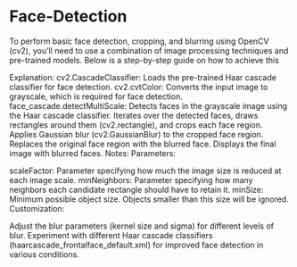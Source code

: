 # Face-Detection

To perform basic face detection, cropping, and blurring using OpenCV (cv2), you'll need to use a combination of image processing techniques and pre-trained models. Below is a step-by-step guide on how to achieve this

Explanation:
cv2.CascadeClassifier: Loads the pre-trained Haar cascade classifier for face detection.
cv2.cvtColor: Converts the input image to grayscale, which is required for face detection.
face_cascade.detectMultiScale: Detects faces in the grayscale image using the Haar cascade classifier.
Iterates over the detected faces, draws rectangles around them (cv2.rectangle), and crops each face region.
Applies Gaussian blur (cv2.GaussianBlur) to the cropped face region.
Replaces the original face region with the blurred face.
Displays the final image with blurred faces.
Notes:
Parameters:

scaleFactor: Parameter specifying how much the image size is reduced at each image scale.
minNeighbors: Parameter specifying how many neighbors each candidate rectangle should have to retain it.
minSize: Minimum possible object size. Objects smaller than this size will be ignored.
Customization:

Adjust the blur parameters (kernel size and sigma) for different levels of blur.
Experiment with different Haar cascade classifiers (haarcascade_frontalface_default.xml) for improved face detection in various conditions.
